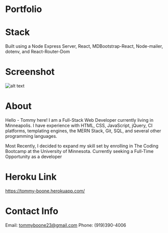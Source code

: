 # Portfolio

# Stack
   Built using a Node Express Server, React, MDBootstrap-React, Node-mailer, dotenv, and React-Router-Dom

# Screenshot
![alt text](./public/images/Homepage.png)

# About 
   Hello - Tommy here! I am a Full-Stack Web Developer currently living
   in Minneapolis. I have experience with HTML, CSS, JavaScript,
   jQuery, CI platforms, templating engines, the MERN Stack, Git, SQL, and
   several other programming languages.
   
   Most Recently, I decided to expand my skill set by enrolling in
   The Coding Bootcamp at the University of Minnesota. Currently
   seeking a Full-Time Opportunity as a developer

# Heroku Link

   https://tommy-boone.herokuapp.com/
   
# Contact Info

Email: tommyboone23@gmail.com
Phone: (919)390-4006
